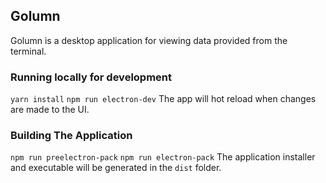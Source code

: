 ## Golumn
Golumn is a desktop application for viewing data provided from the terminal.

### Running locally for development
`yarn install`
`npm run electron-dev` The app will hot reload when changes are made to the UI.

### Building The Application
`npm run preelectron-pack`
`npm run electron-pack`
The application installer and executable will be generated in the `dist` folder.
